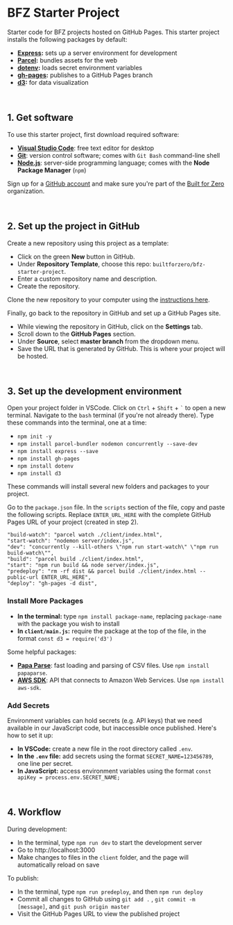 # BFZ Starter Project
Starter code for BFZ projects hosted on GitHub Pages. This starter project installs the following packages by default:

- **[Express](https://expressjs.com/):** sets up a server environment for development
- **[Parcel](https://parceljs.org/):** bundles assets for the web
- **[dotenv](https://www.npmjs.com/package/dotenv):** loads secret environment variables
- **[gh-pages](https://www.npmjs.com/package/gh-pages):** publishes to a GitHub Pages branch
- **[d3](https://d3js.org/):** for data visualization

<br />

## 1. Get software

To use this starter project, first download required software:

- [**Visual Studio Code**](https://code.visualstudio.com/): free text editor for desktop
- [**Git**](https://git-scm.com/): version control software; comes with `Git Bash` command-line shell
- [**Node.js**](https://nodejs.org/en/): server-side programming language; comes with the **Node Package Manager** (`npm`)

Sign up for a [GitHub account](https://github.com/) and make sure you're part of the [Built for Zero](https://github.com/builtforzero) organization.

<br />

## 2. Set up the project in GitHub

Create a new repository using this project as a template:

- Click on the green **New** button in GitHub.
- Under **Repository Template**, choose this repo: `builtforzero/bfz-starter-project`. 
- Enter a custom repository name and description. 
- Create the repository.

Clone the new repository to your computer using the [instructions here](https://docs.github.com/en/github/creating-cloning-and-archiving-repositories/cloning-a-repository).

Finally, go back to the repository in GitHub and set up a GitHub Pages site.

- While viewing the repository in GitHub, click on the **Settings** tab.
- Scroll down to the **GitHub Pages** section.
- Under **Source**, select **master branch** from the dropdown menu.
- Save the URL that is generated by GitHub. This is where your project will be hosted.

<br />

## 3. Set up the development environment

Open your project folder in VSCode. Click on `Ctrl` + `Shift` + `` ` `` to open a new terminal. Navigate to the `bash` terminal (if you're not already there). Type these commands into the terminal, one at a time:

- `npm init -y`
- `npm install parcel-bundler nodemon concurrently --save-dev`
- `npm install express --save`
- `npm install gh-pages`
- `npm install dotenv`
- `npm install d3`

These commands will install several new folders and packages to your project.

Go to the `package.json` file. In the `scripts` section of the file, copy and paste the following scripts. Replace `ENTER_URL_HERE` with the complete GitHub Pages URL of your project (created in step 2).

    "build-watch": "parcel watch ./client/index.html",
    "start-watch": "nodemon server/index.js",
    "dev": "concurrently --kill-others \"npm run start-watch\" \"npm run build-watch\"",
    "build": "parcel build ./client/index.html",
    "start": "npm run build && node server/index.js",
    "predeploy": "rm -rf dist && parcel build ./client/index.html --public-url ENTER_URL_HERE",
    "deploy": "gh-pages -d dist",

### **Install More Packages**

- **In the terminal:** type `npm install package-name`, replacing `package-name` with the package you wish to install
- **In `client/main.js`:** require the package at the top of the file, in the format `const d3 = require('d3')`

Some helpful packages:

- [**Papa Parse**](https://www.papaparse.com/): fast loading and parsing of CSV files. Use `npm install papaparse`.
- [**AWS SDK**](https://aws.amazon.com/sdk-for-node-js/): API that connects to Amazon Web Services. Use `npm install aws-sdk`.


### **Add Secrets**
Environment variables can hold secrets (e.g. API keys) that we need available in our JavaScript code, but inaccessible once published. Here's how to set it up:

- **In VSCode:** create a new file in the root directory called `.env`.
- **In the `.env` file:** add secrets using the format `SECRET_NAME=123456789`, one line per secret.
- **In JavaScript:** access environment variables using the format `const apiKey = process.env.SECRET_NAME;`

<br />

## 4. Workflow

During development:

- In the terminal, type `npm run dev` to start the development server
- Go to http://localhost:3000
- Make changes to files in the `client` folder, and the page will automatically reload on save

To publish:
- In the terminal, type `npm run predeploy`, and then `npm run deploy`
- Commit all changes to GitHub using `git add .` , `git commit -m [message]`, and `git push origin master`
- Visit the GitHub Pages URL to view the published project
